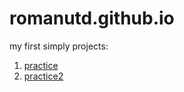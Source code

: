 # romanutd.github.io
my first simply projects:
1. [practice](https://Roman-Q.github.io/practice/ "Тренировка по адаптивности элементов при масштабировании")
2. [practice2](https://Roman-Q.github.io/practice2/ "Тренировка с Jquery, bootstrap")
